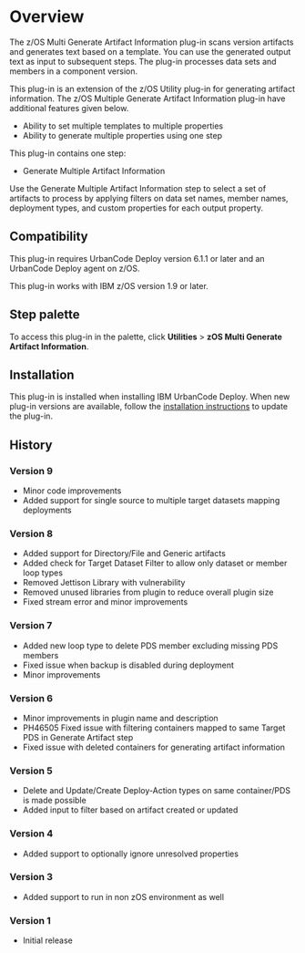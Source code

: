 # Overview


The z/OS Multi Generate Artifact Information plug-in scans version artifacts and generates text based on a template. You can use the generated output text as input to subsequent steps. The plug-in processes data sets and members in a component version.

This plug-in is an extension of the z/OS Utility plug-in for generating artifact information. The z/OS Multiple Generate Artifact Information plug-in have additional features given below.

* Ability to set multiple templates to multiple properties
* Ability to generate multiple properties using one step

This plug-in contains one step:

* Generate Multiple Artifact Information

Use the Generate Multiple Artifact Information step to select a set of artifacts to process by applying filters on data set names, member names, deployment types, and custom properties for each output property.

## Compatibility

This plug-in requires UrbanCode Deploy version 6.1.1 or later and an UrbanCode Deploy agent on z/OS.

This plug-in works with IBM z/OS version 1.9 or later.

## Step palette

To access this plug-in in the palette, click **Utilities** > **zOS Multi Generate Artifact Information**.

## Installation

This plug-in is installed when installing IBM UrbanCode Deploy. When new plug-in versions are available, follow the [installation instructions](https://community.ibm.com/community/user/wasdevops/blogs/laurel-dickson-bull1/2022/06/13/install-plugins "Installing plug-ins in UrbanCode Deploy") to update the plug-in.

## History

### Version 9

* Minor code improvements
* Added support for single source to multiple target datasets mapping deployments

### Version 8

* Added support for Directory/File and Generic artifacts
* Added check for Target Dataset Filter to allow only dataset or member loop types
* Removed Jettison Library with vulnerability
* Removed unused libraries from plugin to reduce overall plugin size
* Fixed stream error and minor improvements

### Version 7

* Added new loop type to delete PDS member excluding missing PDS members
* Fixed issue when backup is disabled during deployment
* Minor improvements

### Version 6

* Minor improvements in plugin name and description
* PH46505 Fixed issue with filtering containers mapped to same Target PDS in Generate Artifact step
* Fixed issue with deleted containers for generating artifact information

### Version 5

* Delete and Update/Create Deploy-Action types on same container/PDS is made possible
* Added input to filter based on artifact created or updated

### Version 4

* Added support to optionally ignore unresolved properties

### Version 3

* Added support to run in non zOS environment as well

### Version 1

* Initial release